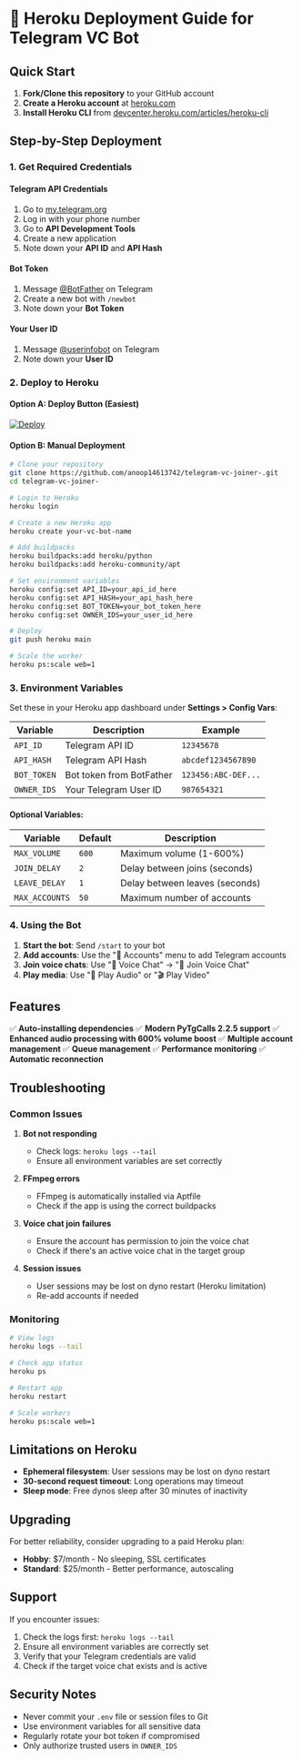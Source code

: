 # 🚀 Heroku Deployment Guide for Telegram VC Bot

## Quick Start

1. **Fork/Clone this repository** to your GitHub account
2. **Create a Heroku account** at [heroku.com](https://heroku.com)
3. **Install Heroku CLI** from [devcenter.heroku.com/articles/heroku-cli](https://devcenter.heroku.com/articles/heroku-cli)

## Step-by-Step Deployment

### 1. Get Required Credentials

#### Telegram API Credentials
1. Go to [my.telegram.org](https://my.telegram.org)
2. Log in with your phone number
3. Go to **API Development Tools**
4. Create a new application
5. Note down your **API ID** and **API Hash**

#### Bot Token
1. Message [@BotFather](https://t.me/BotFather) on Telegram
2. Create a new bot with `/newbot`
3. Note down your **Bot Token**

#### Your User ID
1. Message [@userinfobot](https://t.me/userinfobot) on Telegram
2. Note down your **User ID**

### 2. Deploy to Heroku

#### Option A: Deploy Button (Easiest)
[![Deploy](https://www.herokucdn.com/deploy/button.svg)](https://heroku.com/deploy?template=https://github.com/anoop14613742/telegram-vc-joiner-)

#### Option B: Manual Deployment

```bash
# Clone your repository
git clone https://github.com/anoop14613742/telegram-vc-joiner-.git
cd telegram-vc-joiner-

# Login to Heroku
heroku login

# Create a new Heroku app
heroku create your-vc-bot-name

# Add buildpacks
heroku buildpacks:add heroku/python
heroku buildpacks:add heroku-community/apt

# Set environment variables
heroku config:set API_ID=your_api_id_here
heroku config:set API_HASH=your_api_hash_here
heroku config:set BOT_TOKEN=your_bot_token_here
heroku config:set OWNER_IDS=your_user_id_here

# Deploy
git push heroku main

# Scale the worker
heroku ps:scale web=1
```

### 3. Environment Variables

Set these in your Heroku app dashboard under **Settings > Config Vars**:

| Variable | Description | Example |
|----------|-------------|---------|
| `API_ID` | Telegram API ID | `12345678` |
| `API_HASH` | Telegram API Hash | `abcdef1234567890` |
| `BOT_TOKEN` | Bot token from BotFather | `123456:ABC-DEF...` |
| `OWNER_IDS` | Your Telegram User ID | `987654321` |

#### Optional Variables:
| Variable | Default | Description |
|----------|---------|-------------|
| `MAX_VOLUME` | `600` | Maximum volume (1-600%) |
| `JOIN_DELAY` | `2` | Delay between joins (seconds) |
| `LEAVE_DELAY` | `1` | Delay between leaves (seconds) |
| `MAX_ACCOUNTS` | `50` | Maximum number of accounts |

### 4. Using the Bot

1. **Start the bot**: Send `/start` to your bot
2. **Add accounts**: Use the "👥 Accounts" menu to add Telegram accounts
3. **Join voice chats**: Use "🎤 Voice Chat" → "🎤 Join Voice Chat"
4. **Play media**: Use "🎵 Play Audio" or "🎬 Play Video"

## Features

✅ **Auto-installing dependencies**
✅ **Modern PyTgCalls 2.2.5 support**
✅ **Enhanced audio processing with 600% volume boost**
✅ **Multiple account management**
✅ **Queue management**
✅ **Performance monitoring**
✅ **Automatic reconnection**

## Troubleshooting

### Common Issues

1. **Bot not responding**
   - Check logs: `heroku logs --tail`
   - Ensure all environment variables are set correctly

2. **FFmpeg errors**
   - FFmpeg is automatically installed via Aptfile
   - Check if the app is using the correct buildpacks

3. **Voice chat join failures**
   - Ensure the account has permission to join the voice chat
   - Check if there's an active voice chat in the target group

4. **Session issues**
   - User sessions may be lost on dyno restart (Heroku limitation)
   - Re-add accounts if needed

### Monitoring

```bash
# View logs
heroku logs --tail

# Check app status
heroku ps

# Restart app
heroku restart

# Scale workers
heroku ps:scale web=1
```

## Limitations on Heroku

- **Ephemeral filesystem**: User sessions may be lost on dyno restart
- **30-second request timeout**: Long operations may timeout
- **Sleep mode**: Free dynos sleep after 30 minutes of inactivity

## Upgrading

For better reliability, consider upgrading to a paid Heroku plan:
- **Hobby**: $7/month - No sleeping, SSL certificates
- **Standard**: $25/month - Better performance, autoscaling

## Support

If you encounter issues:
1. Check the logs first: `heroku logs --tail`
2. Ensure all environment variables are correctly set
3. Verify that your Telegram credentials are valid
4. Check if the target voice chat exists and is active

## Security Notes

- Never commit your `.env` file or session files to Git
- Use environment variables for all sensitive data
- Regularly rotate your bot token if compromised
- Only authorize trusted users in `OWNER_IDS`
